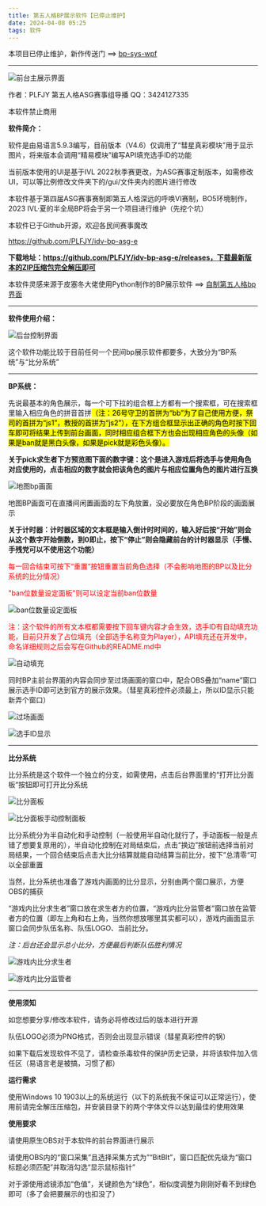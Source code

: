 ```yaml
---
title: 第五人格BP展示软件【已停止维护】
date: 2024-04-08 05:25
tags: 软件
---
```


本项目已停止维护，新作传送门 ==>
[bp-sys-wpf](https://blog.plfjy.top/2024/08/18/bp-sys-wpf/)

---

![](1.webp "前台主展示界面")

作者：PLFJY  第五人格ASG赛事组导播  QQ：3424127335

本软件禁止商用

**软件简介：**

软件是由易语言5.9.3编写，目前版本（V4.6）仅调用了“彗星真彩模块”用于显示图片，将来版本会调用“精易模块”编写API填充选手ID的功能

当前版本使用的UI是基于IVL 2022秋季赛更改，为ASG赛事定制版本，如需修改UI，可以等比例修改文件夹下的/gui/文件夹内的图片进行修改

本软件基于第四届ASG赛事赛制即第五人格深远的呼唤VI赛制，BO5环境制作，2023 IVL·夏的半全局BP将会于另一个项目进行维护（先挖个坑）

本软件已于Github开源，欢迎各民间赛事魔改

https://github.com/PLFJY/idv-bp-asg-e

**下载地址：https://github.com/PLFJY/idv-bp-asg-e/releases，下载最新版本的ZIP压缩包完全解压即可**

本软件灵感来源于皮塞冬大佬使用Python制作的BP展示软件 ==> [自制第五人格bp界面](https://www.bilibili.com/opus/646596099450077185)

---

**软件使用介绍：**

![](2.webp "后台控制界面")

这个软件功能比较于目前任何一个民间bp展示软件都要多，大致分为“BP系统”与“比分系统”

---

**BP系统：**

先说最基本的角色展示，每一个可下拉的组合框上方都有一个搜索框，可在搜索框里输入相应角色的拼音首拼<mark>（注：26号守卫的首拼为“bb”为了自己使用方便，祭司的首拼为“js1”，教授的首拼为“js2”），在下方组合框显示出正确的角色时按下回车即可将结果上传到前台画面，同时相应组合框下方也会出现相应角色的头像（如果是ban就是黑白头像，如果是pick就是彩色头像）。</mark>

**关于pick求生者下方预览图下面的数字键：这个是进入游戏后将选手与使用角色对应使用的，点击相应的数字就会把该角色的图片与相应位置角色的图片进行互换**

![](3.webp "地图bp画面")

地图BP画面可在直播间闲置画面的左下角放置，没必要放在角色BP阶段的画面展示

**关于计时器：计时器区域的文本框是输入倒计时时间的，输入好后按“开始”则会从这个数字开始倒数，到0即止，按下“停止”则会隐藏前台的计时器显示（手慢、手残党可以不使用这个功能）**

<font color="red">每一回合结束可按下“重置“按钮重置当前角色选择（不会影响地图的BP以及比分系统的比分情况）

"ban位数量设定面板"则可以设定当前ban位数量</font>

![](4.webp "ban位数量设定面板")

<font color="red">注：这个软件的所有文本框都需要按下回车键内容才会生效，选手ID有自动填充功能，目前只开发了占位填充（全部选手名称变为Player），API填充还在开发中，命名详细规则之后会写在Github的README.md中</font>

![](5.webp "自动填充")

同时BP主前台界面的内容会同步至过场画面的窗口中，配合OBS叠加“name”窗口展示选手ID即可达到官方的展示效果。（彗星真彩控件必须最上，所以ID显示只能新弄个窗口）

![](6.webp "过场画面")

![](7.webp "选手ID显示")

---
**比分系统**

比分系统是这个软件一个独立的分支，如需使用，点击后台界面里的“打开比分面板“按钮即可打开比分系统

![](8.webp "比分面板")

![](9.webp "比分面板手动控制面板")

比分系统分为半自动化和手动控制（一般使用半自动化就行了，手动面板一般是点错了想要复原用的），半自动化控制在对局结束后，点击“换边”按钮前选择当前对局结果，一个回合结束后点击大比分结算就能自动结算当前比分，按下”总清零“可以全部重置

当然，比分系统也准备了游戏内画面的比分显示，分别由两个窗口展示，方便OBS的捕获

“游戏内比分求生者”窗口放在求生者方的位置，“游戏内比分监管者”窗口放在监管者方的位置（即左上角和右上角，当然你想放哪里其实都可以），游戏内画面显示窗口会同步队伍名称、队伍LOGO、当前比分。

*注：后台还会显示总小比分，方便最后判断队伍胜利情况*

![](10.webp "游戏内比分求生者")

![](11.webp "游戏内比分监管者")

---

**使用须知**

如您想要分享/修改本软件，请务必将修改过后的版本进行开源

队伍LOGO必须为PNG格式，否则会出现显示错误（彗星真彩控件的锅）

如果下载后发现软件不见了，请检查杀毒软件的保护历史记录，并将该软件加入信任区（易语言老是被搞，习惯了都）

**运行需求**

使用Windows 10 1903以上的系统运行（以下的系统我不保证可以正常运行），使用前请完全解压压缩包，并安装目录下的两个字体文件以达到最佳的使用效果

**使用要求**

请使用原生OBS对于本软件的前台界面进行展示

请使用OBS内的“窗口采集”且选择采集方式为”“BitBlt”，窗口匹配优先级为“窗口标题必须匹配”并取消勾选“显示鼠标指针”

对于源使用滤镜添加“色值”，关键颜色为“绿色”，相似度调整为刚刚好看不到绿色即可（多了会把要展示的也扣没了）